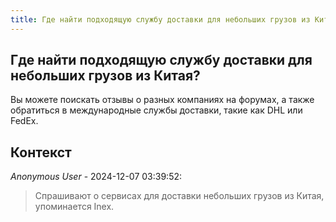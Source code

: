 ```yaml
---
title: Где найти подходящую службу доставки для небольших грузов из Китая?
---
```


## Где найти подходящую службу доставки для небольших грузов из Китая?

Вы можете поискать отзывы о разных компаниях на форумах, а также обратиться в международные службы доставки, такие как DHL или FedEx.

## Контекст

_Anonymous User_ - 2024-12-07 03:39:52:

> Спрашивают о сервисах для доставки небольших грузов из Китая, упоминается Inex.
